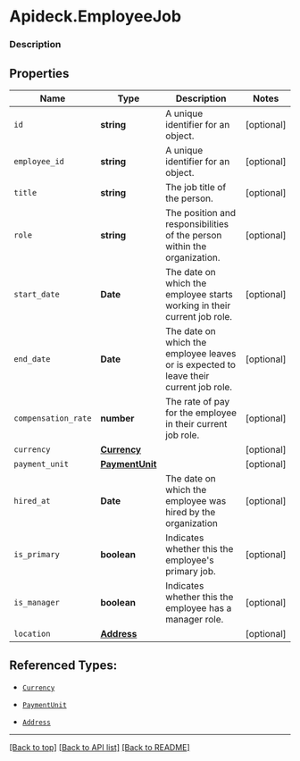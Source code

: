 # Apideck.EmployeeJob

### Description

## Properties
Name | Type | Description | Notes
------------ | ------------- | ------------- | -------------
`id` | **string** | A unique identifier for an object. | [optional] 
`employee_id` | **string** | A unique identifier for an object. | [optional] 
`title` | **string** | The job title of the person. | [optional] 
`role` | **string** | The position and responsibilities of the person within the organization. | [optional] 
`start_date` | **Date** | The date on which the employee starts working in their current job role. | [optional] 
`end_date` | **Date** | The date on which the employee leaves or is expected to leave their current job role. | [optional] 
`compensation_rate` | **number** | The rate of pay for the employee in their current job role. | [optional] 
`currency` | [**Currency**](Currency.md) |  | [optional] 
`payment_unit` | [**PaymentUnit**](PaymentUnit.md) |  | [optional] 
`hired_at` | **Date** | The date on which the employee was hired by the organization | [optional] 
`is_primary` | **boolean** | Indicates whether this the employee\'s primary job. | [optional] 
`is_manager` | **boolean** | Indicates whether this the employee has a manager role. | [optional] 
`location` | [**Address**](Address.md) |  | [optional] 





## Referenced Types:







* [`Currency`](Currency.md)
* [`PaymentUnit`](PaymentUnit.md)



* [`Address`](Address.md)

---

[[Back to top]](#) [[Back to API list]](../../../../README.md#documentation-for-api-endpoints) [[Back to README]](../../../../README.md)


